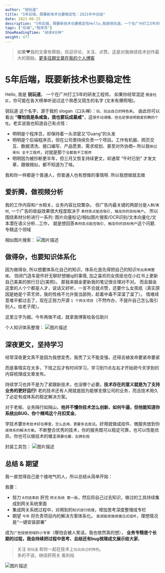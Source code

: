 ```yaml
---
author: "锐玩道"
title: "5年后端，既要新技术也要稳定性｜2021年中总结"
date: 2021-06-25
description: "5年后端，既要新技术也要稳定性Hello,我是锐玩道。一个在广州打工5年的研发工程师。如果你经常混迹掘金社区，你可能在各大榜单听说过这个熟悉又陌生的名字(文末有爆照哦)。"
tags: ["后端","程序员"]
ShowReadingTime: "阅读4分钟"
weight: 477
---
```

> 如果❤️我的文章有帮助，欢迎评论、关注、点赞。这是对我继续技术创作最大的鼓励。[更多往期文章在我的个人博客](https://link.juejin.cn?target=https%3A%2F%2Fcoderdao.github.io%2F "https://coderdao.github.io/")

5年后端，既要新技术也要稳定性
===============

Hello, 我是 **锐玩道**。 一个在广州打工5年的研发工程师。 如果你经常混迹 `掘金社区`，你可能在各大榜单听说过这个熟悉又陌生的名字 (文末有爆照哦)。

锐玩道 这个名字，源于我的 slogan（口头禅）：`玩，玩出自己的特色来`。 由此你可以看出 **“哪怕我是条咸鱼，我也要玩成最咸”**，这`很手动滑稽，但也足够说明我爱折腾的个性`。老实说我也知道自己有点怪：

*   明明是个程序员，却保持着一头浓密又“Duang”的头发
*   明明是个后端程序员，但在公司里持续负责一个项目。工作有机器、网页交互、数据清洗、接口编写、产品愿景、需求规划、甚至对外协商~ 所以我`倒过来叫 全干工程师`，对就是那个`全都我干工程师`
*   明明因为被抄断更半年，但三月又恢复持续更文，却通常 “午时已到” 才发文章，跟做贼似，都不知道为了啥。

我和你一样都是个普通人，但普通人也有想做的事情呀. 所以我想做就去做

爱折腾，做视频分析
---------

我的工作内容和`广告`相关，业务内容比较繁杂。 但广告内最关键的两部分是`人群`/`素材`, 一个广告的收益效果很大程度取决于 `素材卖点能否吸引, 触及你的目标用户`。 所以围绕素材分析进行一系列: 图片向量标记/相似图片搜索/OCR识别/文本向量化/文本潜在语义分析...工作， 就是想回答`素材卖点能否吸引, 触及你的目标用户`这个问题. 专精这个领域

相似图片搜索： ![图片描述](https://p3-juejin.byteimg.com/tos-cn-i-k3u1fbpfcp/0fae9cb7384b447891033c54282aa618~tplv-k3u1fbpfcp-zoom-in-crop-mark:1512:0:0:0.awebp)

做得杂，也要知识体系化
-----------

因为做得杂, 所以想要体系化自己的知识，体系化首先得把自己的知识`写出来再整理`。 但闭门造车是件好无聊好想被qj的事情, 加之喜欢的女孩纸也在小红书上更新自己美美的旅行日记(美照)。 那我来掘金更新我的笔记很合理对不对。 而且掘金这里的人个个都是人才，说话又好听，一言不合就点赞，还要什么女孩纸（真实原因是她是个茶艺师，我的性格不允许我当舔狗，趁着中毒不深溜了溜了）。 情难续意难平都过去了，现在正努力开源 `1 个网关项目`（不然咋办，不提升自己怎么吸引别人。给老子爬）。

这里立字为据。今年再做不成，就拿我博客给各位助兴

个人知识体系整理： ![图片描述](https://p3-juejin.byteimg.com/tos-cn-i-k3u1fbpfcp/15f8123789c142918b3fa809dcc6b8b5~tplv-k3u1fbpfcp-zoom-in-crop-mark:1512:0:0:0.awebp)

深夜更文，坚持学习
---------

经常深夜更文真不是因为我想变秃，我秃了又不能变强，还得去植发命要紧命要紧

而是事情实在太多，下班之后才有时间学习，学习到11点左右才开始把今天学到的内容梳理成文章发布。

持续学习也并不是为了紧跟新技术，也没哪个必要。**技术存在的意义就是为了支持业务的更好运行!** 老的技术还有人用就是因为能够支撑公司的业务，而且技术用久了必定有成体系的稳定解决方案。

对于老板、业务隔行如隔山，**他并不懂你技术怎么创新、如何牛逼，但他能知道你系统出BUG、你个辣鸡这个月扣奖金**。

学技术要`思考技术好在哪里，怎么去用，更要多去尝试`。好用就做成挂件、微服务放到你`成体系的解决方案`。不断整合优秀的技术，你的服务既可以稳定可靠，也可以性能优异。你也可以做技术的塘主`既要也要，左拥右抱`

封装工具包： ![图片描述](https://p3-juejin.byteimg.com/tos-cn-i-k3u1fbpfcp/7922fb59cce54733b4b6877303f91311~tplv-k3u1fbpfcp-zoom-in-crop-mark:1512:0:0:0.awebp)

总结 & 期望
-------

我一直觉得自己是个接地气的人，所以总结从简单开始：

我要：

*   努力 `6月结束前` 肝完 `网关系统 第一版`，然后将自己过去知识，做过的工具持续集成到网关系统里面
*   集成网关系统过程中，对用到的`知识进行梳理`，增加思考深度整理成专栏
*   期望 `今年` 将负责项目内的解决方案体系化。 `能调能改做成傻瓜式组件`，理想情况是“一键安装部署”

成为`广告投放领域的小专家`（哪怕会被人笑话，我也依然真的想）， **业务专精是个长期的过程，我会持续把过程中思考、总结还有bug梳理成文展示给大家**。

> 关注 `锐玩道` 和你一起在技术上`玩出自己的特色`。  
> 多的不说，继续肝网关 奥利给

![图片描述](https://p3-juejin.byteimg.com/tos-cn-i-k3u1fbpfcp/6528747e47334f5181e1691c5c2a1596~tplv-k3u1fbpfcp-zoom-in-crop-mark:1512:0:0:0.awebp)